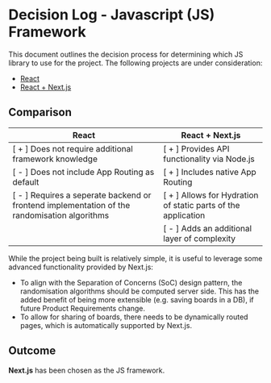 # Decision Log - Javascript (JS) Framework

This document outlines the decision process for determining which JS library to use for the project.
The following projects are under consideration:

- [React](https://react.dev/)
- [React + Next.js](https://nextjs.org/)

## Comparison

| React                                                                                        | React + Next.js                                               |
| -------------------------------------------------------------------------------------------- | ------------------------------------------------------------- |
| [ + ] Does not require additional framework knowledge                                        | [ + ] Provides API functionality via Node.js                  |
| [ - ] Does not include App Routing as default                                                | [ + ] Includes native App Routing                             |
| [ - ] Requires a seperate backend or frontend implementation of the randomisation algorithms | [ + ] Allows for Hydration of static parts of the application |
|                                                                                              | [ - ] Adds an additional layer of complexity                  |

While the project being built is relatively simple, it is useful to leverage some advanced functionality provided by
Next.js:

- To align with the Separation of Concerns (SoC) design pattern, the randomisation algorithms should be computed server
  side. This has the added benefit of being more extensible (e.g. saving boards in a DB), if future Product Requirements
  change.
- To allow for sharing of boards, there needs to be dynamically routed pages, which is automatically supported by
  Next.js.

## Outcome

**Next.js** has been chosen as the JS framework.
